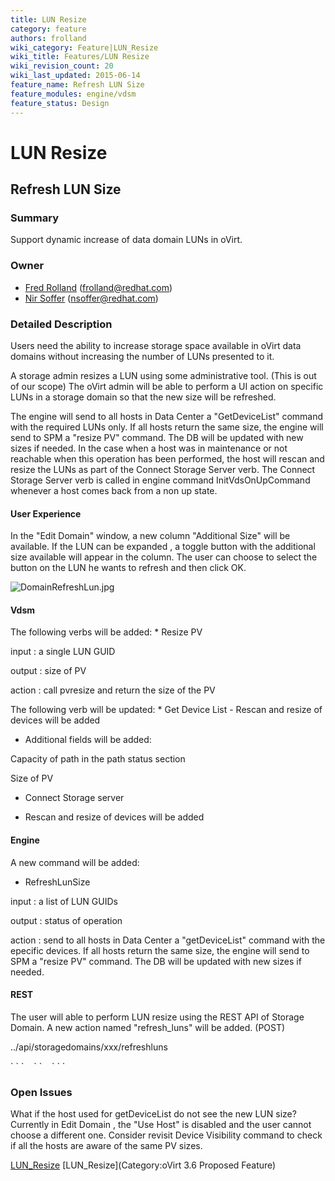 ```yaml
---
title: LUN Resize
category: feature
authors: frolland
wiki_category: Feature|LUN_Resize
wiki_title: Features/LUN Resize
wiki_revision_count: 20
wiki_last_updated: 2015-06-14
feature_name: Refresh LUN Size
feature_modules: engine/vdsm
feature_status: Design
---
```


# LUN Resize

## Refresh LUN Size

### Summary

Support dynamic increase of data domain LUNs in oVirt.

### Owner

*   [ Fred Rolland](User:Frolland) (<frolland@redhat.com>)
*   [Nir Soffer](User:NirSoffer) (<nsoffer@redhat.com>)

### Detailed Description

Users need the ability to increase storage space available in oVirt data domains without increasing the number of LUNs presented to it.

A storage admin resizes a LUN using some administrative tool. (This is out of our scope)
The oVirt admin will be able to perform a UI action on specific LUNs in a storage domain so that the new size will be refreshed.

The engine will send to all hosts in Data Center a "GetDeviceList" command with the required LUNs only.
If all hosts return the same size, the engine will send to SPM a "resize PV" command.
The DB will be updated with new sizes if needed.
 In the case when a host was in maintenance or not reachable when this operation has been performed, the host will rescan and resize the LUNs as part of the Connect Storage Server verb. The Connect Storage Server verb is called in engine command InitVdsOnUpCommand whenever a host comes back from a non up state.

#### User Experience

In the "Edit Domain" window, a new column "Additional Size" will be available. If the LUN can be expanded , a toggle button with the additional size available will appear in the column. The user can choose to select the button on the LUN he wants to refresh and then click OK.

![](DomainRefreshLun.jpg "DomainRefreshLun.jpg")

#### Vdsm

The following verbs will be added:
\* Resize PV

input : a single LUN GUID

output : size of PV

action : call pvresize and return the size of the PV

The following verb will be updated:
\* Get Device List - Rescan and resize of devices will be added
* Additional fields will be added:

Capacity of path in the path status section

Size of PV

*   Connect Storage server

* Rescan and resize of devices will be added

#### Engine

A new command will be added:

*   RefreshLunSize

input : a list of LUN GUIDs

output : status of operation

action : send to all hosts in Data Center a "getDeviceList" command with the epecific devices. If all hosts return the same size, the engine will send to SPM a "resize PV" command. The DB will be updated with new sizes if needed.

#### REST

The user will able to perform LUN resize using the REST API of Storage Domain.
A new action named "refresh_luns" will be added. (POST)

../api/storagedomains/xxx/refreshluns

<action>
` `<logical_units>
`    `<logical_unit id='xxx'/>
`    `<logical_unit id='yyy'/>
` `</logical_units>
</action>

### Open Issues

What if the host used for getDeviceList do not see the new LUN size? Currently in Edit Domain , the "Use Host" is disabled and the user cannot choose a different one.
Consider revisit Device Visibility command to check if all the hosts are aware of the same PV sizes.

[LUN_Resize](Category:Feature) [LUN_Resize](Category:oVirt 3.6 Proposed Feature)

